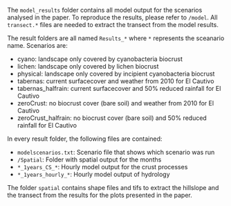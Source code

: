 The `model_results` folder contains all model output for the scenarios 
analysed in the paper. To reproduce the results, please refer to `/model`.
All `transect.*` files are needed to extract the transect from the model results.

The result folders are all named `Results_*` where `*` represents the sceanario name.
Scenarios are:

- cyano: landscape only covered by cyanobacteria biocrust
- lichen: landscape only covered by lichen biocrust
- physical: landscape only covered by incipient cyanobacteria biocrust
- tabernas: current surfacecover and weather from 2010 for El Cautivo
- tabernas_halfrain: current surfacecover and 50% reduced rainfall for El Cautivo
- zeroCrust: no biocrust cover (bare soil) and weather from 2010 for El Cautivo
- zeroCrust_halfrain: no biocrust cover (bare soil) and 50% reduced rainfall for El Cautivo

In every result folder, the following files are contained:

- `modelscenarios.txt`: Scenario file that shows which scenario was run
- `/Spatial`: Folder with spatial output for the months
- `*_1years_CS_*`: Hourly model output for the crust processes
- `*_1years_hourly_*`: Hourly model output of hydrology

The folder `spatial` contains shape files and tifs to extract the hillslope and 
the transect from the results for the plots presented in the paper.
